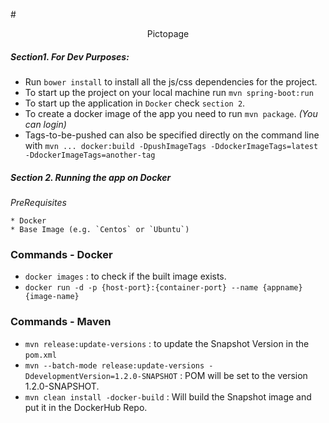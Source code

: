 #<center>Pictopage</center>


##### Section1. For Dev Purposes:
* Run `bower install` to install all the js/css dependencies for the project.
* To start up the project on your local machine  run `mvn spring-boot:run`
* To start up the application in `Docker` check `section 2`.
* To create a docker image of the app you need to run `mvn package`. *(You can login)*
* Tags-to-be-pushed can also be specified directly on the command line with
	`mvn ... docker:build -DpushImageTags -DdockerImageTags=latest -DdockerImageTags=another-tag`


##### Section 2. Running the app on Docker

*PreRequisites*

	* Docker
	* Base Image (e.g. `Centos` or `Ubuntu`)

### Commands - Docker
- `docker images` : to check if the built image exists.
- `docker run -d -p {host-port}:{container-port} --name {appname} {image-name}`

### Commands - Maven
- `mvn release:update-versions` : to update the Snapshot Version in the `pom.xml`
- `mvn --batch-mode release:update-versions -DdevelopmentVersion=1.2.0-SNAPSHOT` : POM will be set to the version 1.2.0-SNAPSHOT.
- `mvn clean install -docker-build` : Will build the Snapshot image and put it in the DockerHub Repo.
